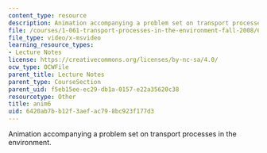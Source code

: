 ```yaml
---
content_type: resource
description: Animation accompanying a problem set on transport processes in the environment.
file: /courses/1-061-transport-processes-in-the-environment-fall-2008/6420ab7bb12f3aefac798bc923f177d3_anim6.avi
file_type: video/x-msvideo
learning_resource_types:
- Lecture Notes
license: https://creativecommons.org/licenses/by-nc-sa/4.0/
ocw_type: OCWFile
parent_title: Lecture Notes
parent_type: CourseSection
parent_uid: f5eb15ee-ec29-db1a-0157-e22a35620c38
resourcetype: Other
title: anim6
uid: 6420ab7b-b12f-3aef-ac79-8bc923f177d3
---
```

Animation accompanying a problem set on transport processes in the environment.